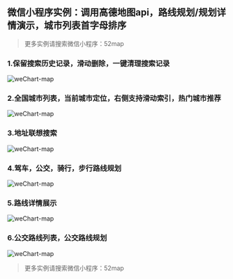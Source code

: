 ## 微信小程序实例：调用高德地图api，路线规划/规划详情演示，城市列表首字母排序
>  更多实例请搜索微信小程序：52map
### 1.保留搜索历史记录，滑动删除，一键清理搜索记录
![weChart-map](https://raw.githubusercontent.com/749264345/weChat-map/master/images/IMG_2753.PNG)
### 2.全国城市列表，当前城市定位，右侧支持滑动索引，热门城市推荐
![weChart-map](https://raw.githubusercontent.com/749264345/weChat-map/master/images/IMG_2754.PNG)
### 3.地址联想搜索
![weChart-map](https://raw.githubusercontent.com/749264345/weChat-map/master/images/IMG_2755.PNG)
### 4.驾车，公交，骑行，步行路线规划
![weChart-map](https://raw.githubusercontent.com/749264345/weChat-map/master/images/IMG_2761.PNG)
### 5.路线详情展示
![weChart-map](https://raw.githubusercontent.com/749264345/weChat-map/master/images/IMG_2759.PNG)
### 6.公交路线列表，公交路线规划
![weChart-map](https://raw.githubusercontent.com/749264345/weChat-map/master/images/IMG_2762.PNG)
>  更多实例请搜索微信小程序：52map

